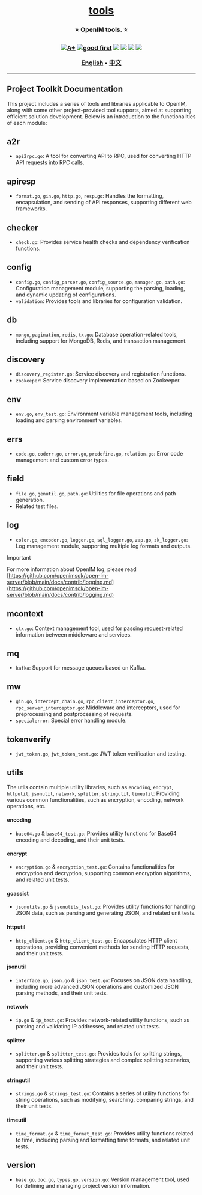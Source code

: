 <h1 align="center" style="border-bottom: none">
    <b>
        <a href="https://docs.openim.io">tools</a><br>
    </b>
</h1>
<h3 align="center" style="border-bottom: none">
      ⭐️  OpenIM tools.  ⭐️ <br>
<h3>


<p align=center>
<a href="https://goreportcard.com/report/github.com/openimsdk/tools"><img src="https://goreportcard.com/badge/github.com/openimsdk/tools" alt="A+"></a>
<a href="https://github.com/openimsdk/tools/issues?q=is%3Aissue+is%3Aopen+sort%3Aupdated-desc+label%3A%22good+first+issue%22"><img src="https://img.shields.io/github/issues/openimsdk/tools/good%20first%20issue?logo=%22github%22" alt="good first"></a>
<a href="https://github.com/openimsdk/tools"><img src="https://img.shields.io/github/stars/openimsdk/tools.svg?style=flat&logo=github&colorB=deeppink&label=stars"></a>
<a href="https://join.slack.com/t/openimsdk/shared_invite/zt-22720d66b-o_FvKxMTGXtcnnnHiMqe9Q"><img src="https://img.shields.io/badge/Slack-100%2B-blueviolet?logo=slack&amp;logoColor=white"></a>
<a href="https://github.com/openimsdk/tools/blob/main/LICENSE"><img src="https://img.shields.io/badge/license-Apache--2.0-green"></a>
<a href="https://pkg.go.dev/github.com/openimsdk/tools"><img src="https://img.shields.io/badge/Language-Go-blue.svg"></a>
</p>


<p align="center">
    <a href="./README.md"><b>English</b></a> •
    <a href="./README_zh-CN.md"><b>中文</b></a>
</p>

</p>

----

## Project Toolkit Documentation

This project includes a series of tools and libraries applicable to OpenIM, along with some other project-provided tool supports, aimed at supporting efficient solution development. Below is an introduction to the functionalities of each module:

## a2r

- `api2rpc.go`: A tool for converting API to RPC, used for converting HTTP API requests into RPC calls.

## apiresp

- `format.go`, `gin.go`, `http.go`, `resp.go`: Handles the formatting, encapsulation, and sending of API responses, supporting different web frameworks.

## checker

- `check.go`: Provides service health checks and dependency verification functions.

## config

- `config.go`, `config_parser.go`, `config_source.go`, `manager.go`, `path.go`: Configuration management module, supporting the parsing, loading, and dynamic updating of configurations.
- `validation`: Provides tools and libraries for configuration validation.

## db

- `mongo`, `pagination`, `redis`, `tx.go`: Database operation-related tools, including support for MongoDB, Redis, and transaction management.

## discovery

- `discovery_register.go`: Service discovery and registration functions.
- `zookeeper`: Service discovery implementation based on Zookeeper.

## env

- `env.go`, `env_test.go`: Environment variable management tools, including loading and parsing environment variables.

## errs

- `code.go`, `coderr.go`, `error.go`, `predefine.go`, `relation.go`: Error code management and custom error types.

## field

- `file.go`, `genutil.go`, `path.go`: Utilities for file operations and path generation.
- Related test files.

## log

- `color.go`, `encoder.go`, `logger.go`, `sql_logger.go`, `zap.go`, `zk_logger.go`: Log management module, supporting multiple log formats and outputs.

> [!IMPORTANT]
> For more information about OpenIM log, please read [https://github.com/openimsdk/open-im-server/blob/main/docs/contrib/logging.md](https://github.com/openimsdk/open-im-server/blob/main/docs/contrib/logging.md)

## mcontext

- `ctx.go`: Context management tool, used for passing request-related information between middleware and services.

## mq

- `kafka`: Support for message queues based on Kafka.

## mw

- `gin.go`, `intercept_chain.go`, `rpc_client_interceptor.go`, `rpc_server_interceptor.go`: Middleware and interceptors, used for preprocessing and postprocessing of requests.
- `specialerror`: Special error handling module.

## tokenverify

- `jwt_token.go`, `jwt_token_test.go`: JWT token verification and testing.

## utils

The utils contain multiple utility libraries, such as `encoding`, `encrypt`, `httputil`, `jsonutil`, `network`, `splitter`, `stringutil`, `timeutil`: Providing various common functionalities, such as encryption, encoding, network operations, etc.

#### encoding

- `base64.go` & `base64_test.go`: Provides utility functions for Base64 encoding and decoding, and their unit tests.

#### encrypt

- `encryption.go` & `encryption_test.go`: Contains functionalities for encryption and decryption, supporting common encryption algorithms, and related unit tests.

#### goassist

- `jsonutils.go` & `jsonutils_test.go`: Provides utility functions for handling JSON data, such as parsing and generating JSON, and related unit tests.

#### httputil

- `http_client.go` & `http_client_test.go`: Encapsulates HTTP client operations, providing convenient methods for sending HTTP requests, and their unit tests.

#### jsonutil

- `interface.go`, `json.go` & `json_test.go`: Focuses on JSON data handling, including more advanced JSON operations and customized JSON parsing methods, and their unit tests.

#### network

- `ip.go` & `ip_test.go`: Provides network-related utility functions, such as parsing and validating IP addresses, and related unit tests.

#### splitter

- `splitter.go` & `splitter_test.go`: Provides tools for splitting strings, supporting various splitting strategies and complex splitting scenarios, and their unit tests.

#### stringutil

- `strings.go` & `strings_test.go`: Contains a series of utility functions for string operations, such as modifying, searching, comparing strings, and their unit tests.

#### timeutil

- `time_format.go` & `time_format_test.go`: Provides utility functions related to time, including parsing and formatting time formats, and related unit tests.

## version

- `base.go`, `doc.go`, `types.go`, `version.go`: Version management tool, used for defining and managing project version information.
